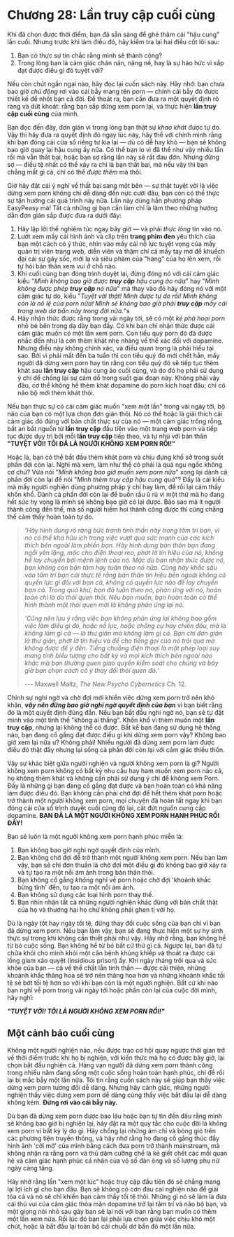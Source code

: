 # Chương 28: Lần truy cập cuối cùng

Khi đã chọn được thời điểm, bạn đã sẵn sàng để ghé thăm cái "hậu cung" lần cuối. Nhưng trước khi làm điều đó, hãy kiểm tra lại hai điều cốt lõi sau:

1. Bạn có thực sự tin chắc rằng mình sẽ thành công?
2. Trong lòng bạn là cảm giác chán nản, nặng nề, hay là sự háo hức vì sắp đạt được điều gì đó tuyệt vời?

Nếu còn chút ngần ngại nào, hãy đọc lại cuốn sách này. Hãy nhớ: bạn chưa bao giờ *chủ động* rơi vào cái bẫy mang tên porn — chính cái bẫy đó được thiết kế để nhốt bạn cả đời. Để thoát ra, bạn cần đưa ra một quyết định rõ ràng và dứt khoát: rằng bạn sắp dừng xem porn lại, và thực hiện **lần truy cập cuối cùng** của mình.

Bạn đọc đến đây, đơn giản vì trong lòng bạn thật sự *khao khát* được tự do. Vậy thì hãy đưa ra quyết định đó ngay lúc này, hãy thề với chính mình rằng khi bạn đóng cái cửa sổ riêng tư kia lại — dù có dễ hay khó — bạn sẽ không bao giờ quay lại hậu cung ấy nữa. Có thể bạn lo vì đã thề như vậy nhiều lần rồi mà vẫn thất bại, hoặc bạn sợ rằng lần này sẽ rất đau đớn. Nhưng đừng sợ — điều tệ nhất có thể xảy ra chỉ là bạn thất bại, mà nếu vậy thì bạn chẳng mất gì cả, chỉ có thể *được thêm* mà thôi.

Giờ hãy đặt cái ý nghĩ về thất bại sang một bên — sự thật tuyệt vời là việc dừng xem porn không chỉ dễ dàng đến nực cười đâu, bạn còn có thể thực sự tận hưởng cái quá trình này nữa. Lần này dùng hẳn phương pháp EasyPeasy mà! Tất cả những gì bạn cần làm chỉ là làm theo những hướng dẫn đơn giản sắp được đưa ra dưới đây:

1. Hãy lập lời thề nghiêm túc ngay bây giờ — và phải *thực lòng* tin vào nó.
2. Lướt xem mấy cái hình ảnh và clip trên **trang phim đen** yêu thích của bạn một cách có ý thức, nhìn vào mấy cái nỗ lực tuyệt vọng của mấy quản trị viên trang web, diễn viên và thậm chí cả mấy tay mơ để khuếch đại cái sự gây sốc, mới lạ và siêu phàm của "hàng" của họ lên xem, rồi tự hỏi bản thân xem vui ở chỗ nào.
3. Khi cuối cùng bạn đóng trình duyệt lại, đừng đóng nó với cái cảm giác kiểu "*Mình không bao giờ được **truy cập** hậu cung ảo nữa*" hay "*Mình không được phép **truy cập** nó nữa*" mà thay vào đó hãy đóng nó với một cảm giác tự do, kiểu "*Tuyệt vời thật! Mình được tự do rồi! Mình không còn là nô lệ của porn nữa! Mình sẽ không bao giờ phải **truy cập** mấy cái trang web dơ bẩn này trong đời nữa.*"s
4. Hãy nhận thức được rằng trong vài ngày tới, sẽ có một *kẻ phá hoại porn* nhỏ bé bên trong dạ dày bạn đấy. Có khi bạn chỉ nhận thức được cái cảm giác muốn có một lần xem porn. Con tiểu quỷ porn đó đã được nhắc đến như là cơn thèm khát nhẹ nhàng về thể xác đối với dopamine. Nhưng điều này không chính xác, và điều quan trọng là phải hiểu tại sao. Bởi vì phải mất đến ba tuần thì con tiểu quỷ đó mới chết hẳn, mấy người đã dừng xem porn hay tin rằng con tiểu quỷ đó sẽ tiếp tục thèm khát sau **lần truy cập** hậu cung ảo cuối cùng, và do đó họ phải sử dụng ý chí để chống lại sự cám dỗ trong suốt giai đoạn này. Không phải vậy đâu, cơ thể không hề thèm khát dopamine do porn kích hoạt đâu; chỉ có não bộ mới thèm khát thôi.

Nếu bạn thực sự có cái cảm giác muốn "xem một lần" trong vài ngày tới, bộ não của bạn có một lựa chọn đơn giản thôi. Nó có thể hoặc là giải thích cái cảm giác đó đúng với bản chất thực sự của nó — một cảm giác trống rỗng, bất an bắt nguồn từ **lần truy cập** đầu tiên vào một trang web porn và tiếp tục được duy trì bởi mỗi **lần truy cập** tiếp theo, và tự nhủ với bản thân **"TUYỆT VỜI! TÔI ĐÃ LÀ NGƯỜI KHÔNG XEM PORN RỒI!"**

Hoặc là, bạn có thể bắt đầu thèm khát porn và chịu đựng khổ sở trong suốt phần đời còn lại. Nghĩ mà xem, làm như thế có phải là quá ngu ngốc không cơ chứ? Vừa nói "*Mình không bao giờ muốn xem porn nữa*" xong lại dành cả phần đời còn lại để nói "*Mình thèm truy cập hậu cung quá*"? Đấy là cái kiểu mà mấy người nghiện dùng phương pháp ý chí hay làm, để rồi lại cảm thấy khốn khổ. Dành cả phần đời còn lại để buồn rầu ủ rũ vì một thứ mà họ đang hết sức hy vọng là mình sẽ không bao giờ có lại được. Bảo sao mà ít người thành công đến thế, mà số người hiếm hoi thành công được thì cũng chẳng thể cảm thấy hoàn toàn tự do.

> *'Hãy hình dung rõ ràng bức tranh tinh thần này trong tâm trí bạn, vì nó có thể khá hữu ích trong việc vượt qua sức mạnh của các kích thích bên ngoài làm phiền bạn. Hãy hình dung bản thân bạn đang ngồi yên lặng, mặc cho điện thoại reo, phớt lờ tín hiệu của nó, không hề lay chuyển bởi mệnh lệnh của nó. Mặc dù bạn nhận thức được nó, bạn không còn bận tâm hay tuân theo nó nữa. Cũng hãy khắc sâu vào tâm trí bạn cái thực tế rằng bản thân tín hiệu bên ngoài không có quyền lực gì đối với bạn cả, không có quyền lực nào để lay chuyển bạn cả. Trong quá khứ, bạn đã tuân theo nó, phản ứng với nó, hoàn toàn chỉ là do thói quen thôi. Nếu bạn muốn, bạn hoàn toàn có thể hình thành một thói quen mới là không phản ứng lại nó.*
>
> *'Cũng nên lưu ý rằng việc bạn không phản ứng lại không bao gồm việc làm điều gì đó, hoặc nỗ lực, hoặc chống cự hay chiến đấu, mà là không làm gì cả — là thư giãn mà không làm gì cả. Bạn chỉ đơn giản là thư giãn, phớt lờ tín hiệu và để cho tiếng gọi của nó trôi qua mà không được để ý đến. Tiếng chuông điện thoại là một phép loại suy mang tính biểu tượng cho bất kỳ và mọi kích thích bên ngoài nào khác mà bạn thường quen giao quyền kiểm soát cho chúng và bây giờ bạn chọn cách cố ý thay đổi thói quen đó.*'
>
> --- Maxwell Maltz, *The New Psycho Cybernetics* Ch. 12.

Chính sự nghi ngờ và chờ đợi mới khiến việc dừng xem porn trở nên khó khăn, ***vậy nên đừng bao giờ nghi ngờ quyết định của bạn*** vì bạn biết rằng đó là một quyết định đúng đắn. Nếu bạn bắt đầu nghi ngờ nó, bạn sẽ tự đặt mình vào một tình thế "không ai thắng". Khốn khổ vì thèm muốn một **lần truy cập**, nhưng lại không thể có được. Bất kể bạn đang sử dụng hệ thống nào, bạn đang cố gắng đạt được điều gì khi dừng xem porn vậy? Không bao giờ xem lại nữa ư? Không phải! Nhiều người đã dừng xem porn làm được điều đó thật đấy nhưng lại sống cả phần đời còn lại với cảm giác thiếu thốn.

Vậy sự khác biệt giữa người nghiện và người không xem porn là gì? Người không xem porn không có bất kỳ nhu cầu hay ham muốn xem porn nào cả, họ không thèm khát và không cần phải sử dụng ý chí để không xem Porn. Đấy là những gì bạn đang cố gắng đạt được và bạn hoàn toàn có khả năng làm được điều đó. Bạn không cần phải chờ đợi để hết thèm khát porn hoặc trở thành một người không xem porn, mọi chuyện đã hoàn tất ngay khi bạn đóng cái cửa sổ trình duyệt cuối cùng đó lại, cắt đứt nguồn cung cấp dopamine. **BẠN ĐÃ LÀ MỘT NGƯỜI KHÔNG XEM PORN HẠNH PHÚC RỒI ĐẤY!**

Bạn sẽ luôn là một người không xem porn hạnh phúc miễn là:

1. Bạn không bao giờ nghi ngờ quyết định của mình.
2. Bạn không chờ đợi để trở thành một người không xem porn. Nếu bạn làm vậy, bạn sẽ chỉ đơn thuần là chờ đợi một điều gì đó không bao giờ xảy ra và tự tạo ra một nỗi ám ảnh trong bản thân thôi.
3. Bạn không cố gắng *không* nghĩ về porn hoặc chờ đợi 'khoảnh khắc bừng tỉnh' đến, tự tạo ra một nỗi ám ảnh.
4. Bạn không sử dụng các loại hình porn thay thế.
5. Bạn nhìn nhận tất cả những người nghiện khác đúng với bản chất thật của họ và thương hại họ chứ không phải ghen tị với họ.

Dù là ngày tốt hay ngày tồi tệ, đừng thay đổi cuộc sống của bạn chỉ vì bạn đã dừng xem porn. Nếu bạn làm vậy, bạn sẽ đang thực hiện một sự hy sinh thực sự trong khi không cần thiết phải như vậy. Hãy nhớ rằng, bạn không hề từ bỏ cuộc sống. Bạn không hề từ bỏ bất cứ thứ gì cả. Ngược lại, bạn đã tự chữa khỏi cho mình khỏi một căn bệnh khủng khiếp và thoát ra được cái lồng giam xảo quyệt (insidious prison) ấy. Khi ngày tháng trôi qua và sức khỏe của bạn — cả về thể chất lẫn tinh thần — được cải thiện, những khoảnh khắc thăng hoa sẽ trở nên thăng hoa hơn và những khoảnh khắc tồi tệ sẽ bớt tồi tệ hơn so với khi bạn còn là một người nghiện. Bất cứ khi nào bạn nghĩ về porn trong vài ngày tới hoặc phần còn lại của cuộc đời mình, hãy nghĩ:

***"TUYỆT VỜI! TÔI LÀ NGƯỜI KHÔNG XEM PORN RỒI!"***

## Một cảnh báo cuối cùng

Không một người nghiện nào, nếu được trao cơ hội quay ngược thời gian trở về thời điểm trước khi họ bị nghiện, với kiến thức mà họ có được bây giờ, lại chọn bắt đầu nghiện cả. Hàng vạn người đã dừng xem porn thành công trong nhiều năm đang sống một cuộc sống hoàn toàn hạnh phúc, chỉ để rồi lại bị mắc bẫy một lần nữa. Tôi tin rằng cuốn sách này sẽ giúp bạn thấy việc dừng xem porn tương đối dễ dàng. Nhưng hãy cảnh giác, những người nghiện thấy việc dừng xem porn dễ dàng cũng thấy việc bắt đầu lại dễ dàng không kém. **Đừng rơi vào cái bẫy này.**

Dù bạn đã dừng xem porn được bao lâu hoặc bạn tự tin đến đâu rằng mình sẽ không bao giờ bị nghiện lại, hãy đặt ra một quy tắc cho cuộc đời là không xem porn vì bất kỳ lý do gì. Hãy chống lại những ám chỉ và bóng gió trên các phương tiện truyền thông, và hãy nhớ rằng họ đang cố gắng thúc đẩy hình ảnh 'cởi mở' của mình bằng cách đưa porn trở thành mainstream, mà không nhận ra rằng porn và thủ dâm cưỡng chế là kẻ giết chết các mối quan hệ và cảm giác hạnh phúc cá nhân của vô số đàn ông và số lượng phụ nữ ngày càng tăng.

Hãy nhớ rằng lần "xem một lúc" hoặc truy cập đầu tiên đó sẽ chẳng mang lại lợi ích gì cho bạn đâu. Bạn sẽ không có cơn đau cai nghiện nào để giải tỏa cả và nó sẽ chỉ khiến bạn cảm thấy tồi tệ thôi. Những gì nó sẽ làm là đưa cái thú vui của cảm giác thỏa mãn dopamine trở lại tâm trí và não bộ bạn, và một giọng nói nhỏ sau gáy bạn sẽ lại nói với bạn rằng bạn muốn có thêm một lần xem nữa. Rồi lúc đó bạn lại phải lựa chọn giữa việc chịu khó một chút, hoặc là bắt đầu lại toàn bộ cái chuỗi dơ bẩn đó một lần nữa.